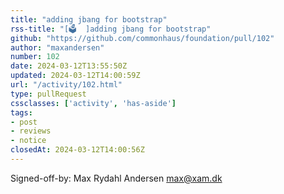 ```yaml
---
title: "adding jbang for bootstrap"
rss-title: "[🗳️  ]adding jbang for bootstrap"
github: "https://github.com/commonhaus/foundation/pull/102"
author: "maxandersen"
number: 102
date: 2024-03-12T13:55:50Z
updated: 2024-03-12T14:00:59Z
url: "/activity/102.html"
type: pullRequest
cssclasses: ['activity', 'has-aside']
tags:
- post
- reviews
- notice
closedAt: 2024-03-12T14:00:56Z
---
```

Signed-off-by: Max Rydahl Andersen <max@xam.dk>

<!-- If you create a pull request that modifies policies or bylaws,
the description will be used in an email to the announcement list.
Explain your changes and hook a reviewer... -->

